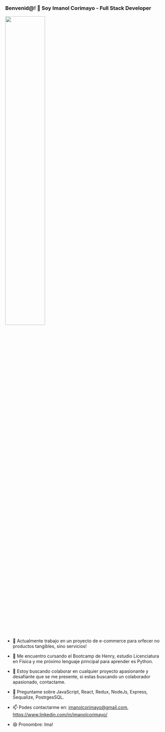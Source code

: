 ### Benvenid@! 👋 Soy Imanol Corimayo - Full Stack Developer

<img style="height: 50%" src="./banner.png"/>


- 🔭 Actualmente trabajo en un proyecto de e-commerce para orfecer no productos tangibles, sino servicios!

- 🌱 Me encuentro cursando el Bootcamp de Henry, estudio Licenciatura en Física y me próximo lenguaje principal para aprender es Python.

- 👯 Estoy buscando colaborar en cualquier proyecto apasionante y desafiante que se me presente, si estas buscando un colaborador apasionado, contactame.

- 💬 Preguntame sobre JavaScript, React, Redux, NodeJs, Express, Sequalize, PostrgesSQL.

- 📫 Podes contactarme en: imanolcorimayo@gmail.com, https://www.linkedin.com/in/imanolcorimayo/

- 😄 Pronombre: Ima!


